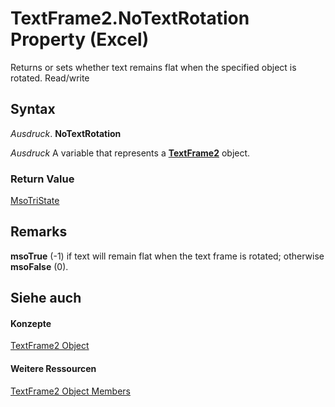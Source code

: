 
# TextFrame2.NoTextRotation Property (Excel)

Returns or sets whether text remains flat when the specified object is rotated. Read/write


## Syntax

 _Ausdruck_. **NoTextRotation**

 _Ausdruck_ A variable that represents a **[TextFrame2](66ba23e5-9b15-b954-a1db-1bd19b4eb90d.md)** object.


### Return Value

[MsoTriState](http://msdn.microsoft.com/library/2036cfc9-be7d-e05c-bec7-af05e3c3c515%28Office.15%29.aspx)


## Remarks

 **msoTrue** (-1) if text will remain flat when the text frame is rotated; otherwise **msoFalse** (0).


## Siehe auch


#### Konzepte


[TextFrame2 Object](66ba23e5-9b15-b954-a1db-1bd19b4eb90d.md)
#### Weitere Ressourcen


[TextFrame2 Object Members](http://msdn.microsoft.com/library/04f18e2a-8a83-b077-fe38-4bb56edce5a7%28Office.15%29.aspx)